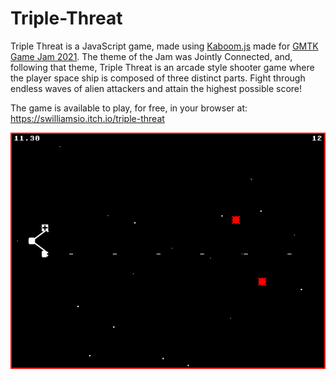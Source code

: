 # Triple-Threat
Triple Threat is a JavaScript game, made using [Kaboom.js](https://kaboomjs.com/) made for [GMTK Game Jam 2021](https://itch.io/jam/gmtk-2021). The theme of the Jam was Jointly Connected, and, following that theme, Triple Threat is an arcade style shooter game where the player space ship is composed of three distinct parts. Fight through endless waves of alien attackers and attain the highest possible score!

The game is available to play, for free, in your browser at: https://swilliamsio.itch.io/triple-threat

![A screenshot of Triple Threat](img/ScreenShot4.png "Exciting?")
